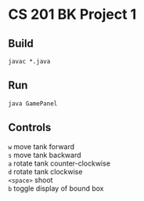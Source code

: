 # CS 201 BK Project 1

## Build

`javac *.java`

## Run

`java GamePanel`

## Controls
`w` move tank forward  
`s` move tank backward  
`a` rotate tank counter-clockwise  
`d` rotate tank clockwise  
`<space>` shoot  
`b` toggle display of bound box
